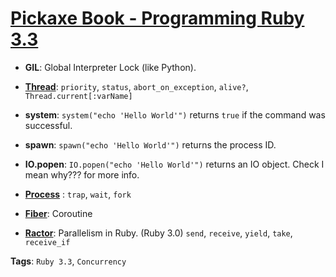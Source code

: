 # [Pickaxe Book - Programming Ruby 3.3](https://learning.oreilly.com/library/view/programming-ruby-3-3/9798888650684/)


- **GIL**: Global Interpreter Lock (like Python).
- **[Thread](https://docs.ruby-lang.org/en/3.3/Thread.html)**: `priority`, `status`, `abort_on_exception`, `alive?`, `Thread.current[:varName]`
- **system**: `system("echo 'Hello World'")` returns `true` if the command was successful.
- **spawn**: `spawn("echo 'Hello World'")` returns the process ID.
- **IO.popen**: `IO.popen("echo 'Hello World'")` returns an IO object. Check I mean why??? for more info.
- **[Process](https://docs.ruby-lang.org/en/3.3/Process.html)** : `trap`, `wait`, `fork`
- **[Fiber](https://docs.ruby-lang.org/en/3.3/fiber_md.html)**: Coroutine

- **[Ractor](https://docs.ruby-lang.org/en/3.3/ractor_md.html)**: Parallelism in Ruby. (Ruby 3.0) `send`, `receive`, `yield`, `take`, `receive_if`

**Tags**: `Ruby 3.3`, `Concurrency`

